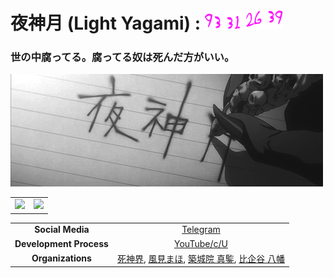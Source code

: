 # 夜神月 (Light Yagami) : ![Lifespan](static/logo/LightYagamiLifespan.png)
### 世の中腐ってる。腐ってる奴は死んだ方がいい。
![alt text](static/banner/YagamiLightName.gif)

<!--
Picture Generator:
  {
    https://fontmeme.com/de/death-note-schriftart/, {15, 20}, FF11FF, {None, Style-Wavy}
  }
Lifespan: https://deathnote.fandom.com/wiki/Lifespan
Quotes: https://japanoscope.com/light-yagami-quotes/
-->

<table align="center">
  <tr>
    <td><img src="https://github-readme-stats.vercel.app/api?username=ames0k0&layout=compact&count_private=true" /></td>
    <td><img src="https://github-readme-stats.vercel.app/api/top-langs/?username=ames0k0&layout=compact" /></td>
  </tr>
</table>

<!--
Stats example from: https://github.com/nullnyat/nullnyat
-->

|     |     |
| :-: | :-: |
| <strong>Social Media</strong> | [Telegram](https://t.me/ames0k0) |
| <strong>Development Process</strong> | [YouTube/c/U](https://www.youtube.com/channel/UCKfm7aCx7tyGf2zjRIBRaqg) |
| <strong>Organizations</strong> | [死神界](https://github.com/sh1chan), [風見まほ](https://github.com/aintp3d0), [築城院 真鍳](https://github.com/fr1ht), [比企谷 八幡](https://github.com/h2b7) |
